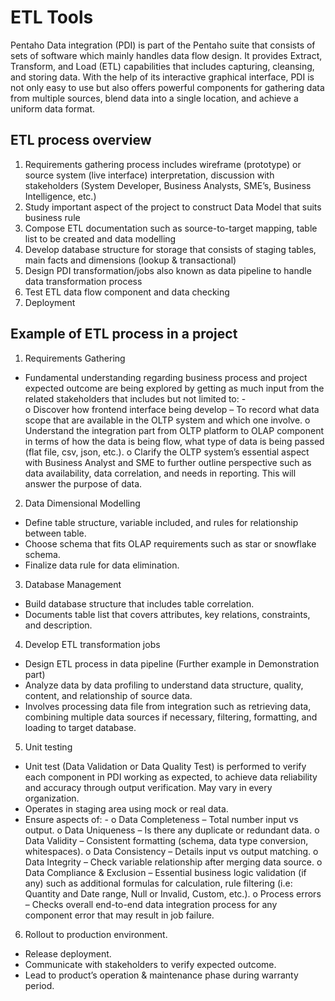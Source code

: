 # ETL Tools
Pentaho Data integration (PDI) is part of the Pentaho suite that consists of sets of software which mainly handles data flow design. It provides Extract, Transform, and Load (ETL) capabilities that includes capturing, cleansing, and storing data. With the help of its interactive graphical interface, PDI is not only easy to use but also offers powerful components for gathering data from multiple sources, blend data into a single location, and achieve a uniform data format. 

## ETL process overview 
1. Requirements gathering process includes wireframe (prototype) or source system (live interface) interpretation, discussion with stakeholders (System Developer, Business Analysts, SME’s, Business Intelligence, etc.)
2. Study important aspect of the project to construct Data Model that suits business rule
3. Compose ETL documentation such as source-to-target mapping, table list to be created and data modelling
4. Develop database structure for storage that consists of staging tables, main facts and dimensions (lookup & transactional)
5. Design PDI transformation/jobs also known as data pipeline to handle data transformation process
6. Test ETL data flow component and data checking
7. Deployment

## Example of ETL process in a project
1) Requirements Gathering
  -	Fundamental understanding regarding business process and project expected outcome are being explored by getting as much input from the related stakeholders that includes but not limited to: -  
    o	Discover how frontend interface being develop – To record what data scope that are available in the OLTP system and which one involve.
    o	Understand the integration part from OLTP platform to OLAP component in terms of how the data is being flow, what type of data is being passed (flat file,  csv, json, etc.).
    o	Clarify the OLTP system’s essential aspect with Business Analyst and SME to further outline perspective such as data availability, data correlation, and needs in reporting. This will answer the purpose of data.
    
2)	Data Dimensional Modelling
  -	Define table structure, variable included, and rules for relationship between table.
  -	Choose schema that fits OLAP requirements such as star or snowflake schema.
  -	Finalize data rule for data elimination.

3)	Database Management
  -	Build database structure that includes table correlation.
  -	Documents table list that covers attributes, key relations, constraints, and description.

4)	Develop ETL transformation jobs
  -	Design ETL process in data pipeline (Further example in Demonstration part) 
  -	Analyze data by data profiling to understand data structure, quality, content, and relationship of source data.
  -	Involves processing data file from integration such as retrieving data, combining multiple data sources if necessary, filtering, formatting, and loading to target database.

5)	Unit testing
  -	Unit test (Data Validation or Data Quality Test) is performed to verify each component in PDI working as expected, to achieve data reliability and accuracy through output verification. May vary in every organization.
  -	Operates in staging area using mock or real data.
  -	Ensure aspects of: -
    o	Data Completeness – Total number input vs output.
    o	Data Uniqueness – Is there any duplicate or redundant data.
    o	Data Validity – Consistent formatting (schema, data type conversion, whitespaces).
    o	Data Consistency – Details input vs output matching.
    o	Data Integrity – Check variable relationship after merging data source.
    o	Data Compliance & Exclusion – Essential business logic validation (if any) such as additional formulas for calculation, rule filtering (i.e: Quantity and Date range, Null or Invalid, Custom, etc.). 
    o	Process errors – Checks overall end-to-end data integration process for any component error that may result in job failure.

6)	Rollout to production environment.
  -	Release deployment.
  -	Communicate with stakeholders to verify expected outcome.
  -	Lead to product’s operation & maintenance phase during warranty period.



